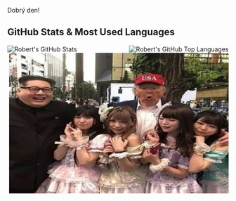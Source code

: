 Dobrý den!

## GitHub Stats & Most Used Languages

  <img align="left" alt="Robert's GitHub Stats" src="https://github-readme-stats.vercel.app/api?username=Noightmore&show_icons=true&hide_border=true" />
  <img align="right" alt="Robert's GitHub Top Languages" src="https://github-readme-stats.vercel.app/api/top-langs/?username=Noightmore" />

<img align="right" alt="GIF" src="https://github.com/Noightmore/Noightmore/blob/main/boogaloo.jpg" width="500" height="320" />

<!--
**Noightmore/Noightmore** is a ✨ _special_ ✨ repository because its `README.md` (this file) appears on your GitHub profile.
takhle se delaj komenty
-->
